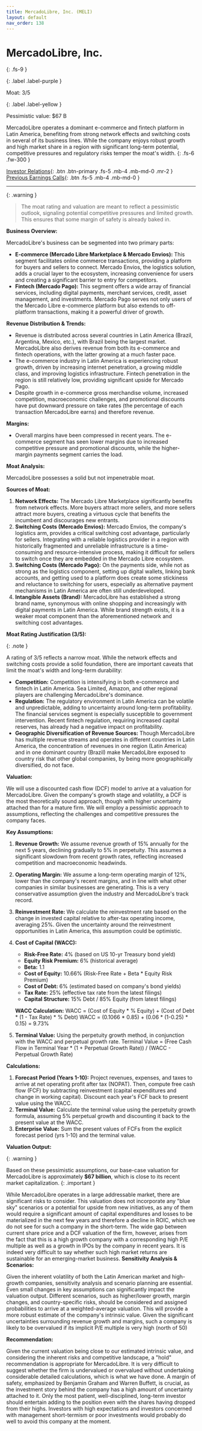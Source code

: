 ```yaml
---
title: MercadoLibre, Inc. (MELI)
layout: default
nav_order: 138
---
```


# MercadoLibre, Inc.
{: .fs-9 }

{: .label .label-purple }

Moat: 3/5

{: .label .label-yellow }

Pessimistic value: $67 B

MercadoLibre operates a dominant e-commerce and fintech platform in Latin America, benefiting from strong network effects and switching costs in several of its business lines.  While the company enjoys robust growth and high market share in a region with significant long-term potential, competitive pressures and regulatory risks temper the moat's width.
{: .fs-6 .fw-300 }

[Investor Relations](https://www.google.com/search?q=MELI+investor+relations){: .btn .btn-primary .fs-5 .mb-4 .mb-md-0 .mr-2 }
[Previous Earnings Calls](https://discountingcashflows.com/company/MELI/transcripts/){: .btn .fs-5 .mb-4 .mb-md-0 }

---

{: .warning } 
>The moat rating and valuation are meant to reflect a pessimistic outlook, signaling potential competitive pressures and limited growth. This ensures that some margin of safety is already baked in.


**Business Overview:**

MercadoLibre's business can be segmented into two primary parts:

* **E-commerce (Mercado Libre Marketplace & Mercado Envios):** This segment facilitates online commerce transactions, providing a platform for buyers and sellers to connect. Mercado Envios, the logistics solution, adds a crucial layer to the ecosystem, increasing convenience for users and creating a significant barrier to entry for competitors.
* **Fintech (Mercado Pago):** This segment offers a wide array of financial services, including digital payments, merchant services, credit, asset management, and investments. Mercado Pago serves not only users of the Mercado Libre e-commerce platform but also extends to off-platform transactions, making it a powerful driver of growth.

**Revenue Distribution & Trends:**

* Revenue is distributed across several countries in Latin America (Brazil, Argentina, Mexico, etc.), with Brazil being the largest market.  MercadoLibre also derives revenue from both its e-commerce and fintech operations, with the latter growing at a much faster pace.
* The e-commerce industry in Latin America is experiencing robust growth, driven by increasing internet penetration, a growing middle class, and improving logistics infrastructure. Fintech penetration in the region is still relatively low, providing significant upside for Mercado Pago.
* Despite growth in e-commerce gross merchandise volume, increased competition, macroeconomic challenges, and promotional discounts have put downward pressure on take rates (the percentage of each transaction MercadoLibre earns) and therefore revenue.

**Margins:**

* Overall margins have been compressed in recent years. The e-commerce segment has seen lower margins due to increased competitive pressure and promotional discounts, while the higher-margin payments segment carries the load.

**Moat Analysis:**

MercadoLibre possesses a solid but not impenetrable moat.

**Sources of Moat:**

1. **Network Effects:** The Mercado Libre Marketplace significantly benefits from network effects.  More buyers attract more sellers, and more sellers attract more buyers, creating a virtuous cycle that benefits the incumbent and discourages new entrants.
2. **Switching Costs (Mercado Envios):**  Mercado Envios, the company's logistics arm, provides a critical switching cost advantage, particularly for sellers. Integrating with a reliable logistics provider in a region with historically fragmented and unreliable infrastructure is a time-consuming and resource-intensive process, making it difficult for sellers to switch once they are embedded in the Mercado Libre ecosystem.
3. **Switching Costs (Mercado Pago):**  On the payments side, while not as strong as the logistics component, setting up digital wallets, linking bank accounts, and getting used to a platform does create some stickiness and reluctance to switching for users, especially as alternative payment mechanisms in Latin America are often still underdeveloped.
4. **Intangible Assets (Brand):** MercadoLibre has established a strong brand name, synonymous with online shopping and increasingly with digital payments in Latin America.  While brand strength exists, it is a weaker moat component than the aforementioned network and switching cost advantages.

**Moat Rating Justification (3/5):**

{: .note }

  A rating of 3/5 reflects a narrow moat. While the network effects and switching costs provide a solid foundation, there are important caveats that limit the moat's width and long-term durability:
* **Competition:**  Competition is intensifying in both e-commerce and fintech in Latin America. Sea Limited, Amazon, and other regional players are challenging MercadoLibre's dominance. 
* **Regulation:**  The regulatory environment in Latin America can be volatile and unpredictable, adding to uncertainty around long-term profitability. The financial services segment is especially susceptible to government intervention. Recent fintech regulation, requiring increased capital reserves, has already had a negative impact on profitability.
* **Geographic Diversification of Revenue Sources:** Though MercadoLibre has multiple revenue streams and operates in different countries in Latin America, the concentration of revenues in one region (Latin America) and in one dominant country (Brazil) make MercadoLibre exposed to country risk that other global companies, by being more geographically diversified, do not face.



**Valuation:**

We will use a discounted cash flow (DCF) model to arrive at a valuation for MercadoLibre.  Given the company's growth stage and volatility, a DCF is the most theoretically sound approach, though with higher uncertainty attached than for a mature firm. We will employ a pessimistic approach to assumptions, reflecting the challenges and competitive pressures the company faces.

**Key Assumptions:**

1. **Revenue Growth:** We assume revenue growth of 15% annually for the next 5 years, declining gradually to 5% in perpetuity. This assumes a significant slowdown from recent growth rates, reflecting increased competition and macroeconomic headwinds.
2. **Operating Margin:** We assume a long-term operating margin of 12%, lower than the company's recent margins, and in line with what other companies in similar businesses are generating. This is a very conservative assumption given the industry and MercadoLibre's track record.
3. **Reinvestment Rate:**  We calculate the reinvestment rate based on the change in invested capital relative to after-tax operating income, averaging 25%. Given the uncertainty around the reinvestment opportunities in Latin America, this assumption could be optimistic.
4. **Cost of Capital (WACC):**

    * **Risk-Free Rate:** 4% (based on US 10-yr Treasury bond yield)
    * **Equity Risk Premium:** 6% (historical average)
    * **Beta:** 1.1
    * **Cost of Equity:** 10.66% (Risk-Free Rate + Beta * Equity Risk Premium)
    * **Cost of Debt:** 6% (estimated based on company's bond yields)
    * **Tax Rate:** 25% (effective tax rate from the latest filings)
    * **Capital Structure:** 15% Debt / 85% Equity (from latest filings)

    **WACC Calculation:**
    WACC = (Cost of Equity * % Equity) + (Cost of Debt * (1 - Tax Rate) * % Debt)
    WACC = (0.1066 * 0.85) + (0.06 * (1-0.25) * 0.15) = 9.73%

5. **Terminal Value:**  Using the perpetuity growth method, in conjunction with the WACC and perpetual growth rate.
Terminal Value = (Free Cash Flow in Terminal Year * (1 + Perpetual Growth Rate)) / (WACC - Perpetual Growth Rate)


**Calculations:**

1. **Forecast Period (Years 1-10):**  Project revenues, expenses, and taxes to arrive at net operating profit after tax (NOPAT). Then, compute free cash flow (FCF) by subtracting reinvestment (capital expenditures and change in working capital). Discount each year's FCF back to present value using the WACC.
2. **Terminal Value:** Calculate the terminal value using the perpetuity growth formula, assuming 5% perpetual growth and discounting it back to the present value at the WACC.
3. **Enterprise Value:**  Sum the present values of FCFs from the explicit forecast period (yrs 1-10) and the terminal value.


**Valuation Output:**

{: .warning }

 Based on these pessimistic assumptions, our base-case valuation for MercadoLibre is approximately **$67 billion**, which is close to its recent market capitalization.
{: .important }

 While MercadoLibre operates in a large addressable market, there are significant risks to consider.  This valuation does not incorporate any "blue sky" scenarios or a potential for upside from new initiatives, as any of them would require a significant amount of capital expenditures and losses to be materialized in the next few years and therefore a decline in ROIC, which we do not see for such a company in the short-term. The wide gap between current share price and a DCF valuation of the firm, however, arises from the fact that this is a high growth company with a corresponding high P/E multiple as well as a growth in IPOs by the company in recent years. It is indeed very difficult to say whether such high market returns are sustainable for an emerging-market business.
**Sensitivity Analysis & Scenarios:**

Given the inherent volatility of both the Latin American market and high-growth companies, sensitivity analysis and scenario planning are essential. Even small changes in key assumptions can significantly impact the valuation output.  Different scenarios, such as higher/lower growth, margin changes, and country-specific risks, should be considered and assigned probabilities to arrive at a weighted-average valuation.  This will provide a more robust estimate of the company's intrinsic value. Given the significant uncertainties surrounding revenue growth and margins, such a company is likely to be overvalued if its implicit P/E multiple is very high (north of 50)


**Recommendation:**

Given the current valuation being close to our estimated intrinsic value, and considering the inherent risks and competitive landscape, a "hold" recommendation is appropriate for MercadoLibre.  It is very difficult to suggest whether the firm is undervalued or overvalued without undertaking considerable detailed calculations, which is what we have done.  A margin of safety, emphasized by Benjamin Graham and Warren Buffett, is crucial, as the investment story behind the company has a high amount of uncertainty attached to it. Only the most patient, well-disciplined, long-term investor should entertain adding to the position even with the shares having dropped from their highs. Investors with high expectations and investors concerned with management short-termism or poor investments would probably do well to avoid this company at the moment.